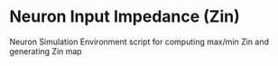 # Neuron Input Impedance (Zin)

Neuron Simulation Environment script for computing max/min Zin and generating Zin map 
